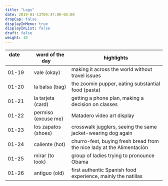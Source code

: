 ```yaml
---
title: "Logs"
date: 2019-01-13T04:47:00-05:00
dropCap: false
displayInMenu: true
displayInList: false
draft: false
weight: 10
---
```


| date  &nbsp; &nbsp; &nbsp; &nbsp; &nbsp; &nbsp; &nbsp; &nbsp; &nbsp;  | word of the day &nbsp; &nbsp; &nbsp;| highlights |
|----------|-----------------|-----------|
| 01-19   | vale (okay) | making it across the world without travel issues |
| 01-20   | la balsa (bag) | the zoomin pupper, eating substantial food (pasta) |
| 01-21   | la tarjeta (card) | getting a phone plan, making a decision on classes |
| 01-22   | permiso (excuse me) | Matadero video art display |
| 01-23   | los zapatos (shoes) | crosswalk jugglers, seeing the same jacket-wearing dog again |
| 01-24   | caliente (hot) | churro-fest, buying fresh bread from the nice lady at the Alimentación |
| 01-25   | mirar (to look) | group of ladies trying to pronounce Obama 
| 01-26   | antiguo (old) | first authentic Spanish food experience, mainly the natillas |